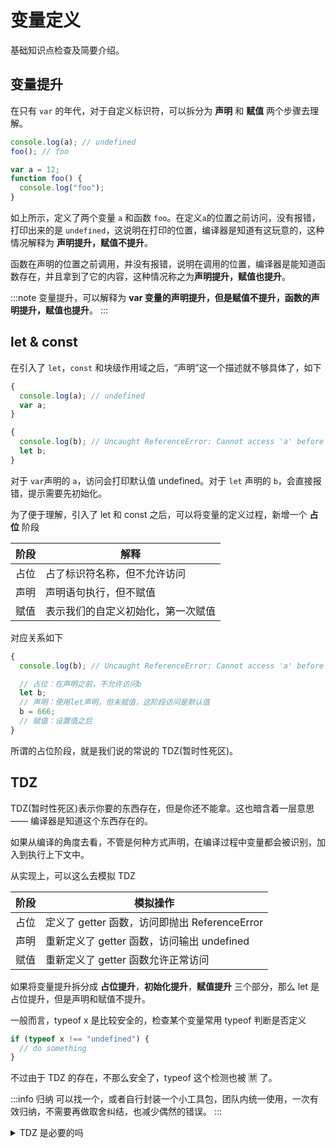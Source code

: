 # 变量定义

基础知识点检查及简要介绍。

## 变量提升

在只有 `var` 的年代，对于自定义标识符，可以拆分为 **声明** 和 **赋值** 两个步骤去理解。

```js
console.log(a); // undefined
foo(); // foo

var a = 12;
function foo() {
  console.log("foo");
}
```

如上所示，定义了两个变量 `a` 和函数 `foo`。在定义`a`的位置之前访问，没有报错，打印出来的是 `undefined`，这说明在打印的位置，编译器是知道有这玩意的，这种情况解释为
**声明提升，赋值不提升**。

函数在声明的位置之前调用，并没有报错，说明在调用的位置，编译器是能知道函数存在，并且拿到了它的内容，这种情况称之为**声明提升，赋值也提升**。

:::note
变量提升，可以解释为 **var 变量的声明提升，但是赋值不提升，函数的声明提升，赋值也提升**。
:::

## let & const

在引入了 `let`，`const` 和块级作用域之后，“声明”这一个描述就不够具体了，如下

```js
{
  console.log(a); // undefined
  var a;
}

{
  console.log(b); // Uncaught ReferenceError: Cannot access 'a' before initialization
  let b;
}
```

对于 `var`声明的 `a`，访问会打印默认值 undefined。对于 `let` 声明的 `b`，会直接报错，提示需要先初始化。

为了便于理解，引入了 let 和 const 之后，可以将变量的定义过程，新增一个 **占位** 阶段

| 阶段 | 解释                               |
| ---- | ---------------------------------- |
| 占位 | 占了标识符名称，但不允许访问       |
| 声明 | 声明语句执行，但不赋值             |
| 赋值 | 表示我们的自定义初始化，第一次赋值 |

对应关系如下

```js
{
  console.log(b); // Uncaught ReferenceError: Cannot access 'a' before initialization

  // 占位：在声明之前，不允许访问b
  let b;
  // 声明：使用let声明，但未赋值，这阶段访问是默认值
  b = 666;
  // 赋值：设置值之后
}
```

所谓的占位阶段，就是我们说的常说的 TDZ(暂时性死区)。

<!-- TODO: 是否成为window的属性，这也是一个区别 -->

## TDZ

TDZ(暂时性死区)表示你要的东西存在，但是你还不能拿。这也暗含着一层意思 —— 编译器是知道这个东西存在的。

如果从编译的角度去看，不管是何种方式声明，在编译过程中变量都会被识别，加入到执行上下文中。

从实现上，可以这么去模拟 TDZ

| 阶段 | 模拟操作                                      |
| ---- | --------------------------------------------- |
| 占位 | 定义了 getter 函数，访问即抛出 ReferenceError |
| 声明 | 重新定义了 getter 函数，访问输出 undefined    |
| 赋值 | 重新定义了 getter 函数允许正常访问            |

如果将变量提升拆分成 **占位提升**，**初始化提升**，**赋值提升** 三个部分，那么 let 是 占位提升，但是声明和赋值不提升。

一般而言，typeof x 是比较安全的，检查某个变量常用 typeof 判断是否定义

```js
if (typeof x !== "undefined") {
  // do something
}
```

不过由于 TDZ 的存在，不那么安全了，typeof 这个检测也被 🈲 了。

:::info 归纳
可以找一个，或者自行封装一个小工具包，团队内统一使用，一次有效归纳，不需要再做取舍纠结，也减少偶然的错误。
:::

<details>
  <summary>TDZ 是必要的吗</summary>
  <div>
    是也不是，取决于你看的角度。TDZ
    约定不要在声明之前使用，是为了减少错误发生概率的策略选择而已。就跟喝肥宅快乐水一样，不喝快乐水能死吗？也许不会，但是喝了会很快乐呀，你说喝这个快乐水是不是必要呢？
  </div>
</details>
